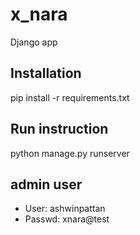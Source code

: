 # x_nara
Django app

## Installation
pip install -r requirements.txt

## Run instruction
python manage.py runserver

## admin user
- User: ashwinpattan
- Passwd: xnara@test
